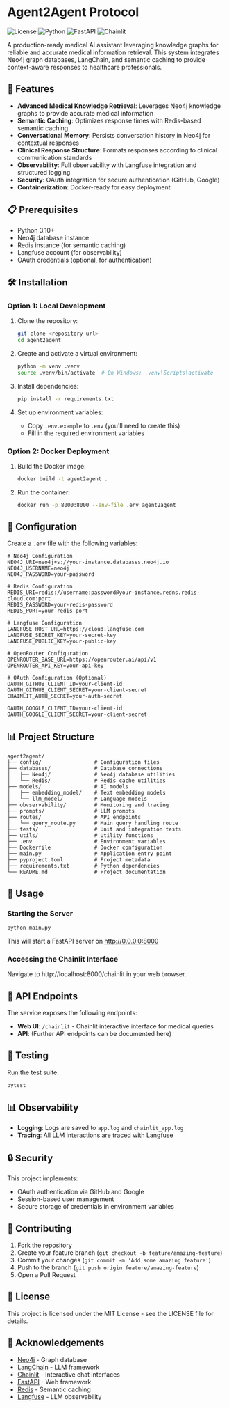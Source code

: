 # Agent2Agent Protocol

![License](https://img.shields.io/badge/license-MIT-blue)
![Python](https://img.shields.io/badge/python-3.10-green)
![FastAPI](https://img.shields.io/badge/FastAPI-latest-blue)
![Chainlit](https://img.shields.io/badge/Chainlit-latest-orange)

A production-ready medical AI assistant leveraging knowledge graphs for reliable and accurate medical information retrieval. This system integrates Neo4j graph databases, LangChain, and semantic caching to provide context-aware responses to healthcare professionals.

## 🚀 Features

- **Advanced Medical Knowledge Retrieval**: Leverages Neo4j knowledge graphs to provide accurate medical information
- **Semantic Caching**: Optimizes response times with Redis-based semantic caching
- **Conversational Memory**: Persists conversation history in Neo4j for contextual responses
- **Clinical Response Structure**: Formats responses according to clinical communication standards
- **Observability**: Full observability with Langfuse integration and structured logging
- **Security**: OAuth integration for secure authentication (GitHub, Google)
- **Containerization**: Docker-ready for easy deployment

## 📋 Prerequisites

- Python 3.10+
- Neo4j database instance
- Redis instance (for semantic caching)
- Langfuse account (for observability)
- OAuth credentials (optional, for authentication)

## 🛠️ Installation

### Option 1: Local Development

1. Clone the repository:
   ```bash
   git clone <repository-url>
   cd agent2agent
   ```

2. Create and activate a virtual environment:
   ```bash
   python -m venv .venv
   source .venv/bin/activate  # On Windows: .venv\Scripts\activate
   ```

3. Install dependencies:
   ```bash
   pip install -r requirements.txt
   ```

4. Set up environment variables:
   - Copy `.env.example` to `.env` (you'll need to create this)
   - Fill in the required environment variables

### Option 2: Docker Deployment

1. Build the Docker image:
   ```bash
   docker build -t agent2agent .
   ```

2. Run the container:
   ```bash
   docker run -p 8000:8000 --env-file .env agent2agent
   ```

## 🔧 Configuration

Create a `.env` file with the following variables:

```env
# Neo4j Configuration
NEO4J_URI=neo4j+s://your-instance.databases.neo4j.io
NEO4J_USERNAME=neo4j
NEO4J_PASSWORD=your-password

# Redis Configuration
REDIS_URI=redis://username:password@your-instance.redns.redis-cloud.com:port
REDIS_PASSWORD=your-redis-password
REDIS_PORT=your-redis-port

# Langfuse Configuration
LANGFUSE_HOST_URL=https://cloud.langfuse.com
LANGFUSE_SECRET_KEY=your-secret-key
LANGFUSE_PUBLIC_KEY=your-public-key

# OpenRouter Configuration
OPENROUTER_BASE_URL=https://openrouter.ai/api/v1
OPENROUTER_API_KEY=your-api-key

# OAuth Configuration (Optional)
OAUTH_GITHUB_CLIENT_ID=your-client-id
OAUTH_GITHUB_CLIENT_SECRET=your-client-secret
CHAINLIT_AUTH_SECRET=your-auth-secret

OAUTH_GOOGLE_CLIENT_ID=your-client-id
OAUTH_GOOGLE_CLIENT_SECRET=your-client-secret
```

## 📊 Project Structure

```
agent2agent/
├── config/                 # Configuration files
├── databases/              # Database connections
│   ├── Neo4j/              # Neo4j database utilities
│   └── Redis/              # Redis cache utilities
├── models/                 # AI models
│   ├── embedding_model/    # Text embedding models
│   └── llm_model/          # Language models
├── obvservability/         # Monitoring and tracing
├── prompts/                # LLM prompts
├── routes/                 # API endpoints
│   └── query_route.py      # Main query handling route
├── tests/                  # Unit and integration tests
├── utils/                  # Utility functions
├── .env                    # Environment variables
├── Dockerfile              # Docker configuration
├── main.py                 # Application entry point
├── pyproject.toml          # Project metadata
├── requirements.txt        # Python dependencies
└── README.md               # Project documentation
```

## 🚀 Usage

### Starting the Server

```bash
python main.py
```

This will start a FastAPI server on http://0.0.0.0:8000

### Accessing the Chainlit Interface

Navigate to http://localhost:8000/chainlit in your web browser.

## 📝 API Endpoints

The service exposes the following endpoints:

- **Web UI**: `/chainlit` - Chainlit interactive interface for medical queries
- **API**: (Further API endpoints can be documented here)

## 🧪 Testing

Run the test suite:

```bash
pytest
```

## 📊 Observability

- **Logging**: Logs are saved to `app.log` and `chainlit_app.log`
- **Tracing**: All LLM interactions are traced with Langfuse

## 🔒 Security

This project implements:
- OAuth authentication via GitHub and Google
- Session-based user management
- Secure storage of credentials in environment variables

## 🤝 Contributing

1. Fork the repository
2. Create your feature branch (`git checkout -b feature/amazing-feature`)
3. Commit your changes (`git commit -m 'Add some amazing feature'`)
4. Push to the branch (`git push origin feature/amazing-feature`)
5. Open a Pull Request

## 📜 License

This project is licensed under the MIT License - see the LICENSE file for details.

## 🙏 Acknowledgements

- [Neo4j](https://neo4j.com/) - Graph database
- [LangChain](https://langchain.com/) - LLM framework
- [Chainlit](https://chainlit.io/) - Interactive chat interfaces
- [FastAPI](https://fastapi.tiangolo.com/) - Web framework
- [Redis](https://redis.io/) - Semantic caching
- [Langfuse](https://langfuse.com/) - LLM observability
